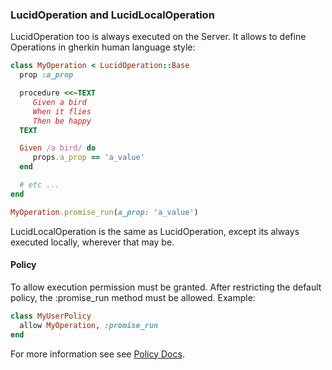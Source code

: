 ### LucidOperation and LucidLocalOperation

LucidOperation too is always executed on the Server. It allows to define Operations in gherkin human language style:
```ruby
class MyOperation < LucidOperation::Base
  prop :a_prop

  procedure <<~TEXT
     Given a bird
     When it flies
     Then be happy
  TEXT

  Given /a bird/ do
     props.a_prop == 'a_value'
  end

  # etc ...
end

MyOperation.promise_run(a_prop: 'a_value')
```

LucidLocalOperation is the same as LucidOperation, except its always executed locally, wherever that may be.

#### Policy

To allow execution permission must be granted. After restricting the default policy, the :promise_run method must be allowed. Example:

```ruby
class MyUserPolicy
  allow MyOperation, :promise_run
end
```
For more information see see [Policy Docs](https://github.com/isomorfeus/isomorfeus-project/blob/master/ruby/isomorfeus-policy/README.md).
